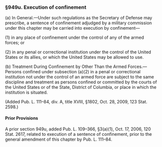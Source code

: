 ### §949u. Execution of confinement ###

(a) In General.—Under such regulations as the Secretary of Defense may prescribe, a sentence of confinement adjudged by a military commission under this chapter may be carried into execution by confinement—

(1) in any place of confinement under the control of any of the armed forces; or

(2) in any penal or correctional institution under the control of the United States or its allies, or which the United States may be allowed to use.

(b) Treatment During Confinement by Other Than the Armed Forces.—Persons confined under subsection (a)(2) in a penal or correctional institution not under the control of an armed force are subject to the same discipline and treatment as persons confined or committed by the courts of the United States or of the State, District of Columbia, or place in which the institution is situated.

(Added Pub. L. 111–84, div. A, title XVIII, §1802, Oct. 28, 2009, 123 Stat. 2598.)

#### Prior Provisions ####

A prior section 949u, added Pub. L. 109–366, §3(a)(1), Oct. 17, 2006, 120 Stat. 2617, related to execution of a sentence of confinement, prior to the general amendment of this chapter by Pub. L. 111–84.